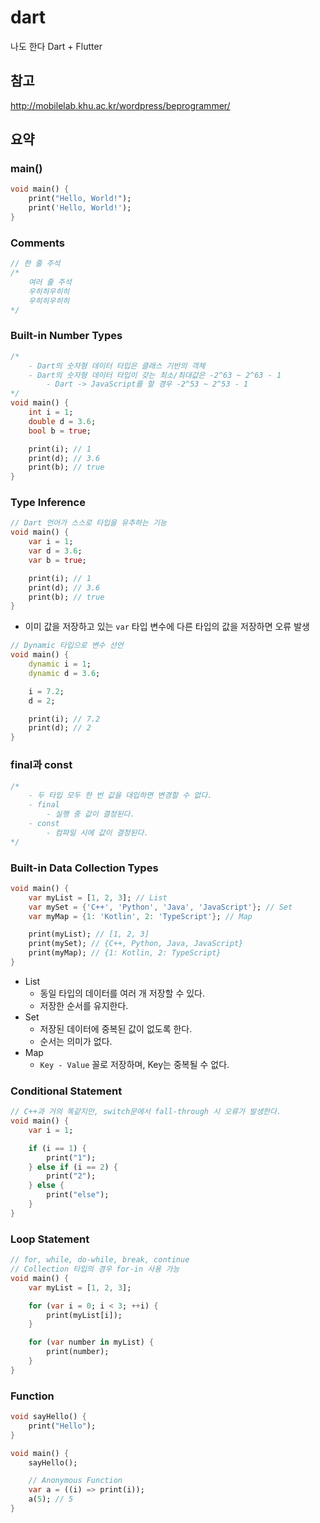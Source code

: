 # dart

나도 한다 Dart + Flutter

## 참고

http://mobilelab.khu.ac.kr/wordpress/beprogrammer/

## 요약

### main()

```dart
void main() {
    print("Hello, World!");
    print('Hello, World!');
}
```

### Comments

```dart
// 한 줄 주석
/*
    여러 줄 주석
    우히히우히히
    우히히우히히
*/
```

### Built-in Number Types

```dart
/*
    - Dart의 숫자형 데이터 타입은 클래스 기반의 객체
    - Dart의 숫자형 데이터 타입이 갖는 최소/최대값은 -2^63 ~ 2^63 - 1
        - Dart -> JavaScript를 할 경우 -2^53 ~ 2^53 - 1
*/
void main() {
    int i = 1;
    double d = 3.6;
    bool b = true;

    print(i); // 1
    print(d); // 3.6
    print(b); // true
}
```

### Type Inference

```dart
// Dart 언어가 스스로 타입을 유추하는 기능
void main() {
    var i = 1;
    var d = 3.6;
    var b = true;

    print(i); // 1
    print(d); // 3.6
    print(b); // true
}
```

- 이미 값을 저장하고 있는 `var` 타입 변수에 다른 타입의 값을 저장하면 오류 발생

```dart
// Dynamic 타입으로 변수 선언
void main() {
    dynamic i = 1;
    dynamic d = 3.6;

    i = 7.2;
    d = 2;

    print(i); // 7.2
    print(d); // 2
}
```

### final과 const

```dart
/*
    - 두 타입 모두 한 번 값을 대입하면 변경할 수 없다.
    - final
        - 실행 중 값이 결정된다.
    - const
        - 컴파일 시에 값이 결정된다.
*/
```

### Built-in Data Collection Types

```dart
void main() {
    var myList = [1, 2, 3]; // List
    var mySet = {'C++', 'Python', 'Java', 'JavaScript'}; // Set
    var myMap = {1: 'Kotlin', 2: 'TypeScript'}; // Map

    print(myList); // [1, 2, 3]
    print(mySet); // {C++, Python, Java, JavaScript}
    print(myMap); // {1: Kotlin, 2: TypeScript}
}
```

- List
  - 동일 타입의 데이터를 여러 개 저장할 수 있다.
  - 저장한 순서를 유지한다.
- Set
  - 저장된 데이터에 중복된 값이 없도록 한다.
  - 순서는 의미가 없다.
- Map
  - `Key - Value` 꼴로 저장하며, Key는 중복될 수 없다.

### Conditional Statement

```dart
// C++과 거의 똑같지만, switch문에서 fall-through 시 오류가 발생한다.
void main() {
    var i = 1;

    if (i == 1) {
        print("1");
    } else if (i == 2) {
        print("2");
    } else {
        print("else");
    }
}
```

### Loop Statement

```dart
// for, while, do-while, break, continue
// Collection 타입의 경우 for-in 사용 가능
void main() {
    var myList = [1, 2, 3];

    for (var i = 0; i < 3; ++i) {
        print(myList[i]);
    }

    for (var number in myList) {
        print(number);
    }
}
```

### Function

```dart
void sayHello() {
    print("Hello");
}

void main() {
    sayHello();

    // Anonymous Function
    var a = ((i) => print(i));
    a(5); // 5
}
```
